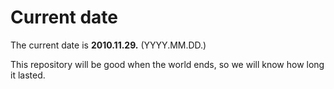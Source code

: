 # Current date

The current date is **2010.11.29.** (YYYY.MM.DD.)

This repository will be good when the world ends, so we will know how long it lasted.